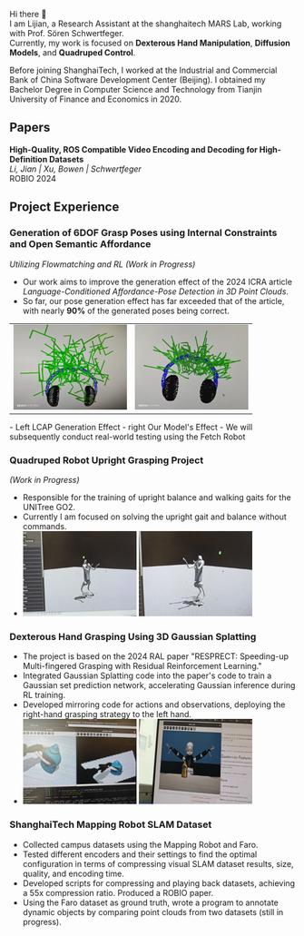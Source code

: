 


Hi there 👋  
I am Lijian, a Research Assistant at the shanghaitech MARS Lab, working with Prof. Sören Schwertfeger.  
Currently, my work is focused on **Dexterous Hand Manipulation**, **Diffusion Models**, and **Quadruped Control**.  

Before joining ShanghaiTech, I worked at the Industrial and Commercial Bank of China Software Development Center (Beijing). I obtained my Bachelor Degree in Computer Science and Technology from Tianjin University of Finance and Economics in 2020.  



## Papers  
**High-Quality, ROS Compatible Video Encoding and Decoding for High-Definition Datasets**  
*Li, Jian | Xu, Bowen | Schwertfeger*  
ROBIO 2024  



## Project Experience  

### Generation of 6DOF Grasp Poses using Internal Constraints and Open Semantic Affordance  
*Utilizing Flowmatching and RL (Work in Progress)*  
- Our work aims to improve the generation effect of the 2024 ICRA article *Language-Conditioned Affordance-Pose Detection in 3D Point Clouds*.  
- So far, our pose generation effect has far exceeded that of the article, with nearly **90%** of the generated poses being correct.  
<table>
    <tr>
        <td><img src="./img/LCAP_res.jpeg" alt="LCAP Generation Effect" width="200" height="150"></td>
        <td><img src="./img/our_res.jpeg" alt="Our Model's Effect" width="200" height="150"></td>
    </tr>
</table>
- Left LCAP Generation Effect
- right Our Model's Effect   
- We will subsequently conduct real-world testing using the Fetch Robot   

### Quadruped Robot Upright Grasping Project  
*(Work in Progress)*  
- Responsible for the training of upright balance and walking gaits for the UNITree GO2.
- Currently I am focused on solving the upright gait and balance without commands.
- 
    <tr>
        <td><img src="./img/go2stand1.gif" alt="go2stand1" width="200" height="150"></td>
        <td><img src="./img/go2stand2.gif" alt="go2stand2" width="200" height="150"></td>
    </tr>

### Dexterous Hand Grasping Using 3D Gaussian Splatting
- The project is based on the 2024 RAL paper "RESPRECT: Speeding-up Multi-fingered Grasping with Residual Reinforcement Learning."  
- Integrated Gaussian Splatting code into the paper's code to train a Gaussian set prediction network, accelerating Gaussian inference during RL training.  
- Developed mirroring code for actions and observations, deploying the right-hand grasping strategy to the left hand.  
- 
    <tr>
        <td><img src="./img/lefthandgrasp_gaus.jpeg" alt="go2stand1" width="200" height="150"></td>
        <td><img src="./img/lefthandgrasp_v.gif" alt="go2stand2" width="200" height="150"></td>
    </tr> 

### ShanghaiTech Mapping Robot SLAM Dataset 
- Collected campus datasets using the Mapping Robot and Faro.  
- Tested different encoders and their settings to find the optimal configuration in terms of compressing visual SLAM dataset results, size, quality, and encoding time.    
- Developed scripts for compressing and playing back datasets, achieving a 55x compression ratio. Produced a ROBIO paper.  
- Using the Faro dataset as ground truth, wrote a program to annotate dynamic objects by comparing point clouds from two datasets (still in progress).  
